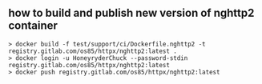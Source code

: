 ## how to build and publish new version of nghttp2 container

```
> docker build -f test/support/ci/Dockerfile.nghttp2 -t registry.gitlab.com/os85/httpx/nghttp2:latest .
> docker login -u HoneyryderChuck --password-stdin registry.gitlab.com/os85/httpx/nghttp2:latest
> docker push registry.gitlab.com/os85/httpx/nghttp2:latest

```